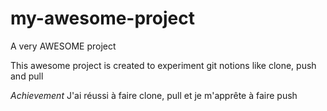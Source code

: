 # my-awesome-project
A very AWESOME project

This awesome project is created to experiment git notions like clone, push and pull

*Achievement*
J'ai réussi à faire clone, pull et je m'apprête à faire push